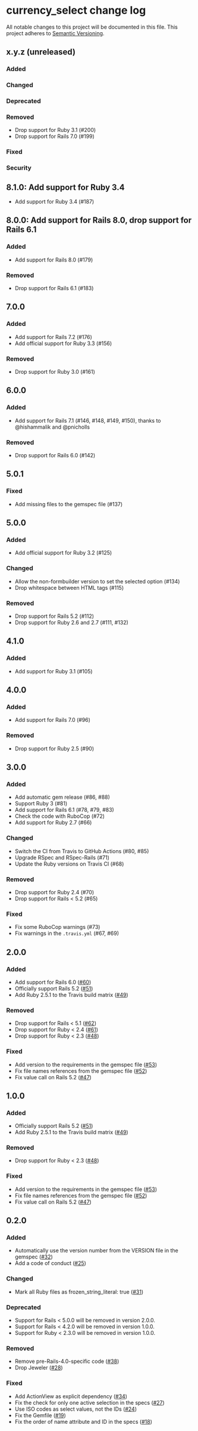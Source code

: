 # currency_select change log

All notable changes to this project will be documented in this file.
This project adheres to [Semantic Versioning](https://semver.org/).

## x.y.z (unreleased)

### Added

### Changed

### Deprecated

### Removed

- Drop support for Ruby 3.1 (#200)
- Drop support for Rails 7.0 (#199)

### Fixed

### Security

## 8.1.0: Add support for Ruby 3.4

- Add support for Ruby 3.4 (#187)

## 8.0.0: Add support for Rails 8.0, drop support for Rails 6.1

### Added

- Add support for Rails 8.0 (#179)

### Removed

- Drop support for Rails 6.1 (#183)

## 7.0.0

### Added

- Add support for Rails 7.2 (#176)
- Add official support for Ruby 3.3 (#156)

### Removed

- Drop support for Ruby 3.0 (#161)

## 6.0.0

### Added

- Add support for Rails 7.1 (#146, #148, #149, #150),
  thanks to @hishammalik and @pnicholls

### Removed

- Drop support for Rails 6.0 (#142)

## 5.0.1

### Fixed

- Add missing files to the gemspec file (#137)

## 5.0.0

### Added

- Add official support for Ruby 3.2 (#125)

### Changed

- Allow the non-formbuilder version to set the selected option (#134)
- Drop whitespace between HTML tags (#115)

### Removed

- Drop support for Rails 5.2 (#112)
- Drop support for Ruby 2.6 and 2.7 (#111, #132)

## 4.1.0

### Added

- Add support for Ruby 3.1 (#105)

## 4.0.0

### Added

- Add support for Rails 7.0 (#96)

### Removed

- Drop support for Ruby 2.5 (#90)

## 3.0.0

### Added

- Add automatic gem release (#86, #88)
- Support Ruby 3 (#81)
- Add support for Rails 6.1 (#78, #79, #83)
- Check the code with RuboCop (#72)
- Add support for Ruby 2.7 (#66)

### Changed

- Switch the CI from Travis to GitHub Actions (#80, #85)
- Upgrade RSpec and RSpec-Rails (#71)
- Update the Ruby versions on Travis CI (#68)

### Removed

- Drop support for Ruby 2.4 (#70)
- Drop support for Rails < 5.2 (#65)

### Fixed

- Fix some RuboCop warnings (#73)
- Fix warnings in the `.travis.yml` (#67, #69)

## 2.0.0

### Added

- Add support for Rails 6.0
  ([#60](https://github.com/braingourmets/currency_select/pull/60))
- Officially support Rails 5.2
  ([#51](https://github.com/braingourmets/currency_select/pull/51))
- Add Ruby 2.5.1 to the Travis build matrix
  ([#49](https://github.com/braingourmets/currency_select/pull/49))

### Removed

- Drop support for Rails < 5.1
  ([#62](https://github.com/braingourmets/currency_select/pull/62))
- Drop support for Ruby < 2.4
  ([#61](https://github.com/braingourmets/currency_select/pull/61))
- Drop support for Ruby < 2.3
  ([#48](https://github.com/braingourmets/currency_select/pull/48))

### Fixed

- Add version to the requirements in the gemspec file
  ([#53](https://github.com/braingourmets/currency_select/pull/53))
- Fix file names references from the gemspec file
  ([#52](https://github.com/braingourmets/currency_select/pull/52))
- Fix value call on Rails 5.2
  ([#47](https://github.com/braingourmets/currency_select/pull/47))

## 1.0.0

### Added

- Officially support Rails 5.2
  ([#51](https://github.com/braingourmets/currency_select/pull/51))
- Add Ruby 2.5.1 to the Travis build matrix
  ([#49](https://github.com/braingourmets/currency_select/pull/49))

### Removed

- Drop support for Ruby < 2.3
  ([#48](https://github.com/braingourmets/currency_select/pull/48))

### Fixed

- Add version to the requirements in the gemspec file
  ([#53](https://github.com/braingourmets/currency_select/pull/53))
- Fix file names references from the gemspec file
  ([#52](https://github.com/braingourmets/currency_select/pull/52))
- Fix value call on Rails 5.2
  ([#47](https://github.com/braingourmets/currency_select/pull/47))

## 0.2.0

### Added

- Automatically use the version number from the VERSION file in the gemspec
  ([#32](https://github.com/braingourmets/currency_select/pull/32))
- Add a code of conduct
  ([#25](https://github.com/braingourmets/currency_select/pull/25))

### Changed

- Mark all Ruby files as frozen_string_literal: true
  ([#31](https://github.com/braingourmets/currency_select/pull/31))

### Deprecated

- Support for Rails < 5.0.0 will be removed in version 2.0.0.
- Support for Rails < 4.2.0 will be removed in version 1.0.0.
- Support for Ruby < 2.3.0 will be removed in version 1.0.0.

### Removed

- Remove pre-Rails-4.0-specific code
  ([#38](https://github.com/braingourmets/currency_select/pull/38))
- Drop Jeweler
  ([#28](https://github.com/braingourmets/currency_select/pull/28))

### Fixed

- Add ActionView as explicit dependency
  ([#34](https://github.com/braingourmets/currency_select/pull/34))
- Fix the check for only one active selection in the specs
  ([#27](https://github.com/braingourmets/currency_select/pull/27))
- Use ISO codes as select values, not the IDs
  ([#24](https://github.com/braingourmets/currency_select/pull/24))
- Fix the Gemfile
  ([#19](https://github.com/braingourmets/currency_select/pull/19))
- Fix the order of name attribute and ID in the specs
  ([#18](https://github.com/braingourmets/currency_select/pull/18))

